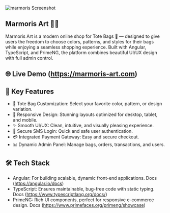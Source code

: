 ![marmoris Screenshot](./public/assets/images/shot.png)


## Marmoris Art 👜🎨

Marmoris Art is a modern online shop for Tote Bags 👜 — designed to give users the freedom to choose colors, patterns, and styles for their bags while enjoying a seamless shopping experience. Built with Angular, TypeScript, and PrimeNG, the platform combines beautiful UI/UX design with full admin control.

## 🌐 Live Demo (https://marmoris-art.com)


## 🌟 Key Features
* 👜 Tote Bag Customization: Select your favorite color, pattern, or design variation.
* 📱 Responsive Design: Stunning layouts optimized for desktop, tablet, and mobile.
* ✨ Smooth UI/UX: Clean, intuitive, and visually pleasing experience.
* 🔑 Secure SMS Login: Quick and safe user authentication.
* 💳 Integrated Payment Gateway: Easy and secure checkout.
* 📊 Dynamic Admin Panel: Manage bags, orders, transactions, and users.

##  🛠 Tech Stack
* Angular: For building scalable, dynamic front-end applications. Docs (https://angular.io/docs)
* TypeScript: Ensures maintainable, bug-free code with static typing. Docs (https://www.typescriptlang.org/docs/)
* PrimeNG: Rich UI components, perfect for responsive e-commerce design. Docs (https://www.primefaces.org/primeng/showcase)
    
